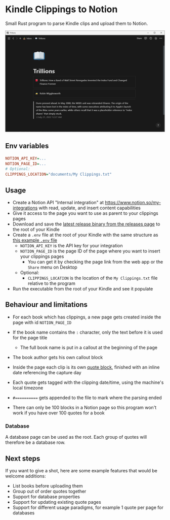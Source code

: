 # Kindle Clippings to Notion

Small Rust program to parse Kindle clips and upload them to Notion.

![Clip example](docs/images/clip.png)

## Env variables

```ini
NOTION_API_KEY=...
NOTION_PAGE_ID=...
# Optional:
CLIPPINGS_LOCATION="documents/My Clippings.txt"
```

## Usage

- Create a Notion API "Internal integration" at <https://www.notion.so/my-integrations> with read, update, and insert content capabilities
- Give it access to the page you want to use as parent to your clippings pages
- Download and save the [latest release binary from the releases page](https://github.com/mrtolkien/kindle_to_notion/releases) to the root of your Kindle
- Create a `.env` file at the root of your Kindle with the same structure as [this example `.env` file](https://github.com/mrtolkien/kindle_to_notion/blob/main/.env.example)
  - `NOTION_API_KEY` is the API key for your integration
  - `NOTION_PAGE_ID` is the page ID of the page where you want to insert your clippings pages
    - You can get it by checking the page link from the web app or the `Share` menu on Desktop
  - Optional:
    - `CLIPPINGS_LOCATION` is the location of the `My Clippings.txt` file relative to the program
- Run the executable from the root of your Kindle and see it populate

## Behaviour and limitations

- For each book which has clippings, a new page gets created inside the page with id `NOTION_PAGE_ID`
- If the book name contains the `:` character, only the text before it is used for the page title
  - The full book name is put in a callout at the beginning of the page
- The book author gets his own callout block
- Inside the page each clip is its own [quote block](https://www.notion.so/help/writing-and-editing-basics#types-of-content), finished with an inline date referencing the capture day
- Each quote gets tagged with the clipping date/time, using the machine's local timezone
- `#==========` gets appended to the file to mark where the parsing ended

- There can only be 100 blocks in a Notion page so this program won't work if you have over 100 quotes for a book

### Database

A database page can be used as the root. Each group of quotes will therefore be a database row.

## Next steps

If you want to give a shot, here are some example features that would be welcome additions:

- List books before uploading them
- Group out of order quotes together
- Support for database properties
- Support for updating existing quote pages
- Support for different usage paradigms, for example 1 quote per page for databases
